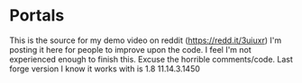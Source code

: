 # Portals
This is the source for my demo video on reddit (https://redd.it/3uiuxr) I'm posting it here for people to improve upon the code. I feel I'm not experienced enough to finish this. Excuse the horrible comments/code.
Last forge version I know it works with is 1.8 11.14.3.1450
